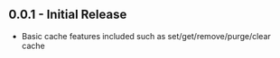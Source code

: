 ## 0.0.1 - Initial Release

* Basic cache features included such as set/get/remove/purge/clear cache
